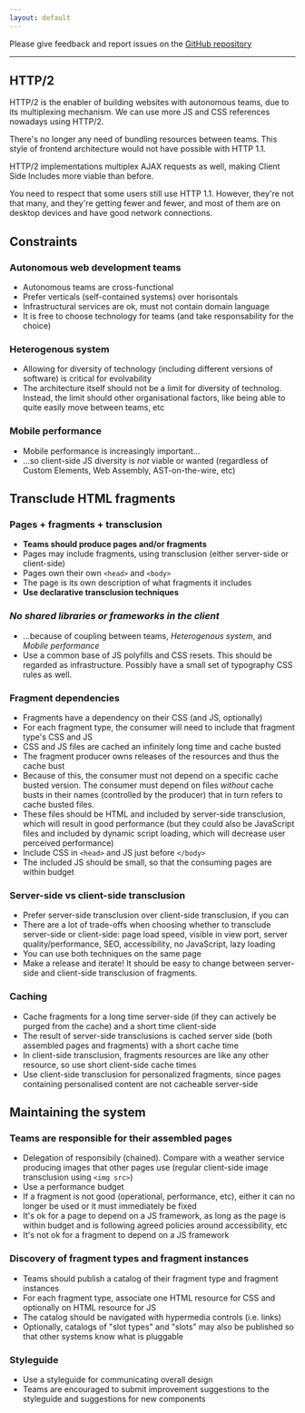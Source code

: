 ```yaml
---
layout: default
---
```


Please give feedback and report issues on the [GitHub repository](https://github.com/gustafnk/microservice-websites-site/)

---

## HTTP/2

HTTP/2 is the enabler of building websites with autonomous teams, due to its multiplexing mechanism. We can use more JS and CSS references nowadays using HTTP/2.

There's no longer any need of bundling resources between teams. This style of frontend architecture would not have possible with HTTP 1.1.

HTTP/2 implementations multiplex AJAX requests as well, making Client Side Includes more viable than before.

You need to respect that some users still use HTTP 1.1. However, they're not that many, and they're getting fewer and fewer, and most of them are on desktop devices and have good network connections.

## Constraints

### Autonomous web development teams

- Autonomous teams are cross-functional
- Prefer verticals (self-contained systems) over horisontals
- Infrastructural services are ok, must not contain domain language
- It is free to choose technology for teams (and take responsability for the choice)

<!-- - The web browser is infrastructure, HTML/CSS/JS is not infrastructure -->
<!-- - User journeys sometimes cross team boundaries and that's ok -->
<!-- - Feedback, quality, speed, mastery, autonomy, purpose -->
<!-- - The closer the UI the more specialised needs -->
<!-- - The ever-growing backlog of the centralised team -->
<!-- - The cycles of centralisation and decentralisation... But, of "what"? -->
<!-- - Multi-channels and native apps, where to split? (TODO)  -->

### Heterogenous system

- Allowing for diversity of technology (including different versions of software) is critical for evolvability
- The architecture itself should not be a limit for diversity of technolog. Instead, the limit should other organisational factors, like being able to quite easily move between teams, etc

<!-- - What's the business value of doing things differently? Innovation, standards, commodification, optimisations -->

### Mobile performance

- Mobile performance is increasingly important...
- ...so client-side JS diversity is *not* viable or wanted (regardless of Custom Elements, Web Assembly, AST-on-the-wire, etc)

## Transclude HTML fragments

### Pages + fragments + transclusion

- **Teams should produce pages and/or fragments**
- Pages may include fragments, using transclusion (either server-side or client-side)
- Pages own their own `<head>` and `<body>`
- The page is its own description of what fragments it includes
- **Use declarative transclusion techniques**

### *No shared libraries or frameworks in the client*

- ...because of coupling between teams, *Heterogenous system*, and *Mobile performance*
- Use a common base of JS polyfills and CSS resets. This should be regarded as infrastructure. Possibly have a small set of typography CSS rules as well.

### Fragment dependencies

- Fragments have a dependency on their CSS (and JS, optionally)
- For each fragment type, the consumer will need to include that fragment type's CSS and JS
- CSS and JS files are cached an infinitely long time and cache busted
- The fragment producer owns releases of the resources and thus the cache bust
- Because of this, the consumer must not depend on a specific cache busted version. The consumer must depend on files *without* cache busts in their names (controlled by the producer) that in turn refers to cache busted files.
- These files should be HTML and included by server-side transclusion, which will result in good performance (but they could also be JavaScript files and included by dynamic script loading, which will decrease user perceived performance)
- Include CSS in `<head>` and JS just before `</body>`
- The included JS should be small, so that the consuming pages are within budget

### Server-side vs client-side transclusion

- Prefer server-side transclusion over client-side transclusion, if you can
- There are a lot of trade-offs when choosing whether to transclude server-side or client-side: page load speed, visible in view port, server quality/performance, SEO, accessibility, no JavaScript, lazy loading
- You can use both techniques on the same page
- Make a release and iterate! It should be easy to change between server-side and client-side transclusion of fragments.

### Caching

- Cache fragments for a long time server-side (if they can actively be purged from the cache) and a short time client-side
- The result of server-side transclusions is cached server side (both assembled pages and fragments) with a short cache time
- In client-side transclusion, fragments resources are like any other resource, so use short client-side cache times
- Use client-side transclusion for personalized fragments, since pages containing personalised content are not cacheable server-side

## Maintaining the system

### Teams are responsible for their assembled pages

- Delegation of responsibily (chained). Compare with a weather service producing images that other pages use (regular client-side image transclusion using `<img src>`)
- Use a performance budget
- If a fragment is not good (operational, performance, etc), either it can no longer be used or it must immediately be fixed
- It's ok for a page to depend on a JS framework, as long as the page is within budget and is following agreed policies around accessibility, etc
- It's not ok for a fragment to depend on a JS framework

### Discovery of fragment types and fragment instances

- Teams should publish a catalog of their fragment type and fragment instances
- For each fragment type, associate one HTML resource for CSS and optionally on HTML resource for JS
- The catalog should be navigated with hypermedia controls (i.e. links)
- Optionally, catalogs of "slot types" and "slots" may also be published so that other systems know what is pluggable

### Styleguide

- Use a styleguide for communicating overall design
- Teams are encouraged to submit improvement suggestions to the styleguide and  suggestions for new components
